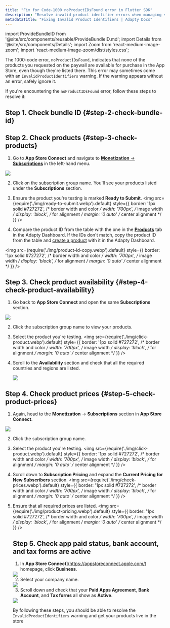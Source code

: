 ```yaml
---
title: "Fix for Code-1000 noProductIDsFound error in Flutter SDK"
description: "Resolve invalid product identifier errors when managing subscriptions in Adapty."
metadataTitle: "Fixing Invalid Product Identifiers | Adapty Docs"
---
```


import ProvideBundleID from '@site/src/components/reusable/ProvideBundleID.md';
import Details from '@site/src/components/Details';
import Zoom from 'react-medium-image-zoom';
import 'react-medium-image-zoom/dist/styles.css';

The 1000-code error, `noProductIDsFound`, indicates that none of the products you requested on the paywall are available for purchase in the App Store, even though they're listed there. This error may sometimes come with an `InvalidProductIdentifiers` warning. If the warning appears without an error, safely ignore it.

If you're encountering the `noProductIDsFound` error, follow these steps to resolve it:

## Step 1. Check bundle ID {#step-2-check-bundle-id}

<ProvideBundleID />

## Step 2. Check products {#step-3-check-products}

1. Go to **App Store Connect** and navigate to [**Monetization** → **Subscriptions**](https://appstoreconnect.apple.com/apps/6477523342/distribution/subscriptions) in the left-hand menu.

<Zoom>
 <img src={require('./img/subscription_group_open.webp').default}
 style={{
   border: '1px solid #727272', /* border width and color */
   width: '700px', /* image width */
   display: 'block', /* for alignment */
   margin: '0 auto' /* center alignment */
 }}
  />
</Zoom>

2. Click on the subscription group name. You'll see your products listed under the **Subscriptions** section.

3. Ensure the product you're testing is marked **Ready to Submit**.
    <Zoom>
   <img src={require('./img/ready-to-submit.webp').default}
      style={{
        border: '1px solid #727272', /* border width and color */
        width: '700px', /* image width */
        display: 'block', /* for alignment */
        margin: '0 auto' /* center alignment */
      }}
    />
    </Zoom>

4. Compare the product ID from the table with the one in the [**Products**](https://app.adapty.io/products) tab in the Adapty Dashboard. If the IDs don't match, copy the product ID from the table and [create a product](create-product) with it in the Adapty Dashboard.

  <Zoom>

 <img src={require('./img/product-id-copy.webp').default}
 style={{
   border: '1px solid #727272', /* border width and color */
   width: '700px', /* image width */
   display: 'block', /* for alignment */
   margin: '0 auto' /* center alignment */
 }}
/>
</Zoom>



## Step 3. Check product availability {#step-4-check-product-availability}

1. Go back to **App Store Connect** and open the same **Subscriptions** section.

 <Zoom>
   <img src={require('./img/subscription_group_open.webp').default}
   style={{
     border: '1px solid #727272', /* border width and color */
     width: '700px', /* image width */
     display: 'block', /* for alignment */
     margin: '0 auto' /* center alignment */
   }}
    />
 </Zoom>

2. Click the subscription group name to view your products.

3. Select the product you're testing.
   <Zoom>
   <img src={require('./img/click-product.webp').default}
    style={{
      border: '1px solid #727272', /* border width and color */
      width: '700px', /* image width */
      display: 'block', /* for alignment */
      margin: '0 auto' /* center alignment */
    }}
     />
     </Zoom>

4. Scroll to the **Availability** section and check that all the required countries and regions are listed. 

   <Zoom>
   <img src={require('./img/product-availability.webp').default}
    style={{
      border: '1px solid #727272', /* border width and color */
      width: '700px', /* image width */
      display: 'block', /* for alignment */
      margin: '0 auto' /* center alignment */
    }}
     />
     </Zoom>

## Step 4. Check product prices {#step-5-check-product-prices}

1. Again, head to the **Monetization** → **Subscriptions** section in **App Store Connect**.

 <Zoom>
   <img src={require('./img/subscription_group_open.webp').default}
   style={{
     border: '1px solid #727272', /* border width and color */
     width: '700px', /* image width */
     display: 'block', /* for alignment */
     margin: '0 auto' /* center alignment */
   }}
    />
 </Zoom>

2. Click the subscription group name.

3. Select the product you're testing.
    <Zoom>
    <img src={require('./img/click-product.webp').default}
    style={{
      border: '1px solid #727272', /* border width and color */
      width: '700px', /* image width */
      display: 'block', /* for alignment */
      margin: '0 auto' /* center alignment */
    }}
    />
    </Zoom>

4. Scroll down to **Subscription Pricing** and expand the **Current Pricing for New Subscribers** section.
    <Zoom>
    <img src={require('./img/check-prices.webp').default}
    style={{
      border: '1px solid #727272', /* border width and color */
      width: '700px', /* image width */
      display: 'block', /* for alignment */
      margin: '0 auto' /* center alignment */
    }}
    />
    </Zoom>

5. Ensure that all required prices are listed.
    <Zoom>
    <img src={require('./img/product-pricing.webp').default}
    style={{
      border: '1px solid #727272', /* border width and color */
      width: '700px', /* image width */
      display: 'block', /* for alignment */
      margin: '0 auto' /* center alignment */
    }}
    />
    </Zoom>

    

    ## Step 5. Check app paid status, bank account, and tax forms are active

    1. In **App Store Connect**](https://appstoreconnect.apple.com/) homepage, click **Business**.

    <Zoom>
      <img src={require('./img/business.webp').default}
    style={{
      border: '1px solid #727272', /* border width and color */
      width: '700px', /* image width */
      display: 'block', /* for alignment */
      margin: '0 auto' /* center alignment */
    }}
    />
    </Zoom>

    2. Select your company name.

    <Zoom>
      <img src={require('./img/business-name.webp').default}
    style={{
      border: '1px solid #727272', /* border width and color */
      width: '700px', /* image width */
      display: 'block', /* for alignment */
      margin: '0 auto' /* center alignment */
    }}
    />
    </Zoom>

    3. Scroll down and check that your **Paid Apps Agreement**, **Bank Account**, and **Tax forms** all show as **Active**.

    <Zoom>
      <img src={require('./img/appstore-connect-status.webp').default}
    style={{
      border: '1px solid #727272', /* border width and color */
      width: '700px', /* image width */
      display: 'block', /* for alignment */
      margin: '0 auto' /* center alignment */
    }}
    />
    </Zoom>

    By following these steps, you should be able to resolve the `InvalidProductIdentifiers` warning and get your products live in the store
